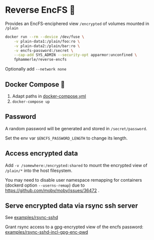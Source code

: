 # Reverse EncFS 🐳

Provides an EncFS-enciphered view `/encrypted` of volumes mounted in `/plain`

```sh
docker run --rm --device /dev/fuse \
    -v plain-data1:/plain/foo:ro \
    -v plain-data2:/plain/bar:ro \
    -v encfs-password:/secret \
    --cap-add SYS_ADMIN --security-opt apparmor:unconfined \
    fphammerle/reverse-encfs
```

Optionally add `--network none`

## Docker Compose 🐙

1. Adapt paths in [docker-compose.yml](docker-compose.yml)
2. `docker-compose up`

## Password

A random password will be generated and stored in `/secret/password`.

Set the env var `$ENCFS_PASSWORD_LENGTH` to change its length.

## Access encrypted data

Add `-v /somewhere:/encrypted:shared` to mount the encrypted view of `/plain/*` into the host filesystem.

You may need to disable user namespace remapping for containers
(dockerd option `--userns-remap`)
due to https://github.com/moby/moby/issues/36472 .

## Serve encrypted data via rsync ssh server

See [examples/rsync-sshd](examples/rsync-sshd/docker-compose.yml)

Grant rsync access to a gpg-encrypted view of the encfs password:
[examples/rsync-sshd-incl-gpg-enc-pwd](examples/rsync-sshd-incl-gpg-enc-pwd/docker-compose.yml)
